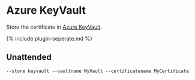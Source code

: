 ---
---
# Azure KeyVault 
Store the certificate in [Azure KeyVault](https://azure.microsoft.com/en-us/services/key-vault/).

{% include plugin-seperate.md %}

## Unattended
`‑‑store keyvault --vaultname MyVault --certificatename MyCertificate`